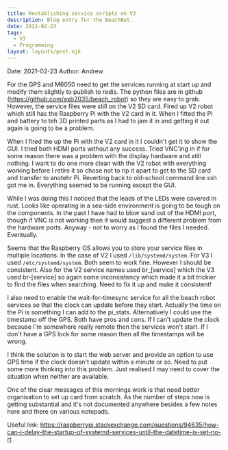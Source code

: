 ```yaml
---
title: Restablishing service scripts on V3
description: Blog entry for the BeachBot.
date: 2021-02-23
tags:
  - V3
  - Programming
layout: layouts/post.njk
---
```

Date: 2021-02-23
Author: Andrew

For the GPS and M6050 need to get the services running at start up and modify them slightly to publish to redis. The python files are in github (https://github.com/axb2035/beach_robot) so they are easy to grab. However, the service files were still on the V2 SD card. Fired up V2 robot which still has the Raspberry Pi with the V2 card in it. When I fitted the Pi and battery to teh 3D printed parts as I had to jam it in and getting it out again is going to be a problem.

When I fired the up the Pi with the V2 card in it I couldn't get it to show the GUI. I tried both HDMI ports without any success. Tried VNC'ing in if for some reason there was a problem with the display hardware and still nothing. I want to do one more clean with the V2 robot with everything working before I retire it so chose not to rip it apart to get to the SD card and transfer to anotehr Pi. Reverting back to old-school command line ssh got me in. Everything seemed to be running except the GUI. 

While I was doing this I noticed that the leads of the LEDs were covered in rust. Looks like operating in a sea-side environment is going to be tough on the components. In the past I have had to blow sand out of the HDMI port, though if VNC is not working then it would suggest a different problem from the hardware ports. Anyway - not to worry as I found the files I needed. Eventually.

Seems that the Raspberry OS allows you to store your service files in multiple locations. In the case of V2 I used <code>/lib/systemd/system</code>. For V3 I used <code>/etc/systemd/system</code>. Both seem to work fine. However I should be consistent. Also for the V2 service names used br_[service] which the V3 used br-[service] so again some inconsistency which made it a bit trickier to find the files when searching. Need to fix it up and make it consistent!

I also need to enable the wait-for-timesync service for all the beach robot services so that the clock can update before they start. Actually the time on the Pi is something I can add to the pi_stats. Alternatively I could use the timestamp off the GPS. Both have pros and cons. If I can't update the clock because I'm somewhere really remote then the services won't start. If I don't have a GPS lock for some reason then all the timestamps will be wrong. 

I think the solution is to start the web server and provide an option to use GPS time if the clock doesn't update within a minute or so. Need to put some more thinking into this problem. Just realised I may need to cover the situation when neither are available.

One of the clear messages of this mornings work is that need better organisation to set up card from scratch. As the number of steps now is getting substantial and it's not documented anywhere besides a few notes here and there on various notepads.

Useful link:
https://raspberrypi.stackexchange.com/questions/94635/how-can-i-delay-the-startup-of-systemd-services-until-the-datetime-is-set-no-rt



